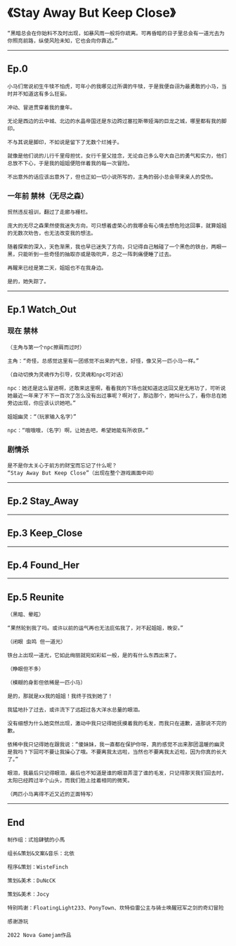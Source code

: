 # 《Stay Away But Keep Close》

```
“黑暗总会在你始料不及时出现，如暴风雨一般将你疏离。可再昏暗的日子里总会有一道光去为你照亮前路，纵使风险未知，它也会向你靠近。”
```

***

## Ep.0

```
小马们常说初生牛犊不怕虎，可年小的我哪见过所谓的牛犊，于是我便自诩为最勇敢的小马，当时并不知道这有多么狂妄。

冲动、冒进贯穿着我的童年。

无论是西边的云中城、北边的水晶帝国还是东边跨过塞拉斯蒂娅海的巨龙之城，哪里都有我的脚印。

不与其说是脚印，不如说是留下了无数个烂摊子。

就像是他们说的儿行千里母担忧，女行千里父挂念，无论自己多么夸大自己的勇气和实力，他们总放不下心，于是我的姐姐便陪伴着我的每一次冒险。

不出意外的话应该出意外了，但也正如一切小说所写的，主角的弱小总会带来亲人的受伤。
```

### 一年前 禁林（无尽之森）

```
贸然违反祖训，翻过了走廊与栅栏。

庞大的无尽之森果然使我迷失方向，可只想着虚荣心的我哪会有心情去想危险这回事，就算姐姐的无数次劝告，也无法改变我的想法。

随着探索的深入，天色渐黑，我也早已迷失了方向，只记得自己触碰了一个黑色的铁台，两眼一黑，只能听到一些奇怪的抽取亦或是吸吮声，总之一阵刺痛便睡了过去。

再醒来已经是第二天，姐姐也不在我身边。

是的，她失踪了。

```

***

## Ep.1 Watch_Out

### 现在 禁林

```
（主角与第一个npc擦肩而过时）

主角：“奇怪，总感觉这里有一团感觉不出来的气息，好怪，像又另一匹小马一样。”

（自动切换为灵魂作为引导，仅灵魂和npc可对话）

npc：她还是这么冒进啊，还敢来这里啊，看看我的下场也就知道这这回又是无用功了，可听说她最近一年来了不下一百次了怎么没有出过事呢？啊对了，那边那个，她叫什么了，看你总在她旁边出现，你应该认识她吧。”

姐姐幽灵：“（玩家输入名字）”

npc：“哦哦哦，（名字）啊，让她去吧，希望她能有所收获。”
```

### 剧情杀

```
是不是你太关心于前方的财宝而忘记了什么呢？
“Stay Away But Keep Close”（出现在整个游戏画面中间）
```

***

## Ep.2 Stay_Away

***

## Ep.3 Keep_Close

***

## Ep.4 Found_Her

***

## Ep.5 Reunite

```
（黑暗、晕眩）

“果然轮到我了吗。或许以前的运气再也无法庇佑我了，对不起姐姐，晚安。”

（闭眼 虫鸣 但一道光）

铁台上出现一道光，它如此绚丽就宛如彩虹一般，是的有什么东西出来了。

（睁眼但不多）

（模糊的身影但依稀是一匹小马）

是的，那就是xx我的姐姐！我终于找到她了！

我猛地扑了过去，或许流下了远超过各大洋水总量的眼泪。

没有细想为什么她突然出现，激动中我只记得她抚摸着我的毛发，而我只在道歉，道那说不完的歉。

依稀中我只记得她在跟我说：“傻妹妹，我一直都在保护你呀，真的感觉不出来那团温暖的幽灵是我吗？下回可不要让我操心了哦。不要离我太远啦，当然也不要离我太近啦，因为你真的长大了。”

眼泪，我最后只记得眼泪，最后也不知道是谁的眼泪弄湿了谁的毛发，只记得那天我们回去时，太阳已经跨过半个山头，而我们脸上挂着相同的微笑。

（两匹小马离得不近又近的正面特写）

```

***

## End

```
制作组：弎拾肆號的小馬

组长&策划&文案&音乐：北依

程序&策划：WisteFinch

策划&美术：DuNεCK

策划&美术：Jocy

特别鸣谢：FloatingLight233、PonyTown、坎特伯雷公主与骑士唤醒冠军之剑的奇幻冒险

感谢游玩

2022 Nova Gamejam作品

```